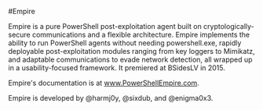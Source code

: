 #Empire

Empire is a pure PowerShell post-exploitation agent built on cryptologically-secure communications and a flexible architecture. Empire implements the ability to run PowerShell agents without needing powershell.exe, rapidly deployable post-exploitation modules ranging from key loggers to Mimikatz, and adaptable communications to evade network detection, all wrapped up in a usability-focused framework. It premiered at BSidesLV in 2015.


Empire's documentation is at www.PowerShellEmpire.com.


Empire is developed by @harmj0y, @sixdub, and @enigma0x3.


